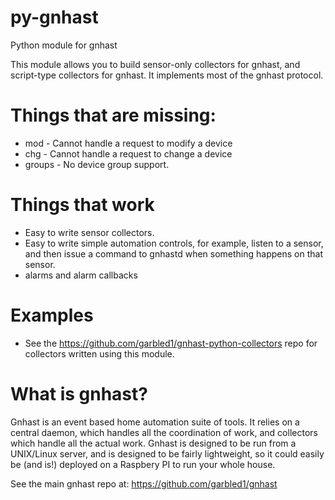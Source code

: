 # py-gnhast
Python module for gnhast

This module allows you to build sensor-only collectors for gnhast,
and script-type collectors for gnhast.  It implements most of the gnhast
protocol.

# Things that are missing:

* mod - Cannot handle a request to modify a device
* chg - Cannot handle a request to change a device
* groups - No device group support.

# Things that work
* Easy to write sensor collectors.
* Easy to write simple automation controls, for example, listen to a sensor, and then issue a command to gnhastd when something happens on that sensor.
* alarms and alarm callbacks

# Examples
* See the https://github.com/garbled1/gnhast-python-collectors repo for collectors written using this module.

# What is gnhast?

Gnhast is an event based home automation suite of tools.
It relies on a central daemon, which handles all the coordination of work,
and collectors which handle all the actual work.
Gnhast is designed to be run from a UNIX/Linux server,
and is designed to be fairly lightweight, so it could easily
be (and is!) deployed on a Raspbery PI to run your whole house.

See the main gnhast repo at: https://github.com/garbled1/gnhast
